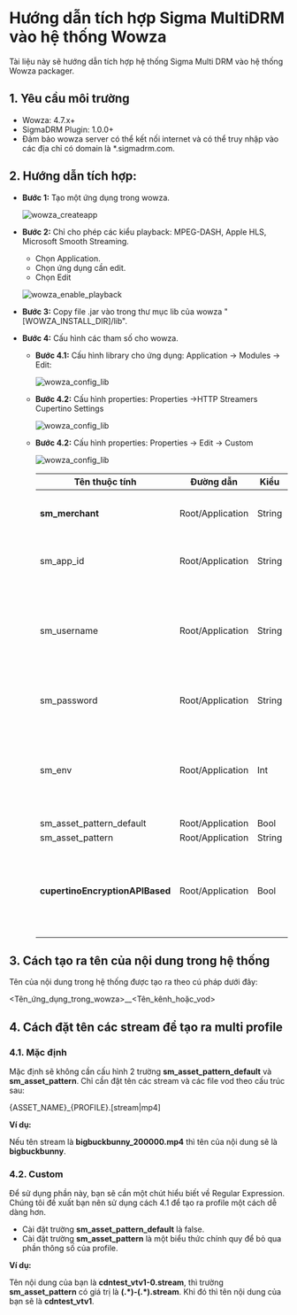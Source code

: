 # **Hướng dẫn tích hợp Sigma MultiDRM vào hệ thống Wowza**

Tài liệu này sẽ hướng dẫn tích hợp hệ thống Sigma Multi DRM vào hệ thống Wowza packager.

## **1. Yêu cầu môi trường**

- Wowza: 4.7.x+
- SigmaDRM Plugin: 1.0.0+
- Đảm bảo wowza server có thể kết nối internet và có thể truy nhập vào các địa chỉ có domain là *.sigmadrm.com.

## **2. Hướng dẫn tích hợp:**

- **Bước 1:** Tạo một ứng dụng trong wowza. 

  ![wowza_createapp](https://dashboard.sigmadrm.com/assets/wowza_createapp.png)
  

- **Bước 2:** Chỉ cho phép các kiểu playback: MPEG-DASH, Apple HLS, Microsoft Smooth Streaming.

  - Chọn Application.
  - Chọn ứng dụng cần edit.
  - Chọn Edit
  
  ![wowza_enable_playback](https://dashboard.sigmadrm.com/assets/wowza_enable_playback.png)
  

- **Bước 3:** Copy file .jar vào trong thư mục lib của wowza "[WOWZA_INSTALL_DIR]/lib".

- **Bước 4:** Cấu hình các tham số cho wowza.

  - **Bước 4.1:** Cấu hình library cho ứng dụng: Application -> Modules -> Edit:

    ![wowza_config_lib](https://dashboard.sigmadrm.com/assets/wowza_config_lib.png)

  - **Bước 4.2:** Cấu hình properties: Properties ->HTTP Streamers Cupertino Settings

    ![wowza_config_lib](https://dashboard.sigmadrm.com/assets/wowza_hls_version.png)

  - **Bước 4.2:** Cấu hình properties: Properties -> Edit -> Custom
  
    ![wowza_config_lib](https://dashboard.sigmadrm.com/assets/wowza_config_custom_property.png)
  
  
    | Tên thuộc tính                  | Đường dẫn        | Kiểu   | Mô tả                                                 |
    | ------------------------------- | ---------------- | ------ | ----------------------------------------------------- |
    | **sm_merchant**                 | Root/Application | String | Merchant id của khách hàng                            |
    | sm_app_id                       | Root/Application | String | App id của khách hàng                                 |
    | sm_username                     | Root/Application | String | Tài khoản đăng nhập vào hệ thống của khách hàng       |
    | sm_password                     | Root/Application | String | Mật khẩu đăng nhập của tài khoản                      |
    | sm_env                          | Root/Application | Int    | Môi trường phát triển: Dùng thử: 1, Dùng thật: 2      |
    | sm_asset_pattern_default        | Root/Application | Bool   | Optional    | Sử dụng pattern mặc định để tạo ra tên nội dung. Mặc định là true |
    | sm_asset_pattern                | Root/Application | String | Optional    | Pattern để sinh ra tên nội dung. Lấy group thứ nhất để làm tên nội dung. Trường này sẽ bị bỏ qua nếu sm_asset_pattern_default là true. |
    | **cupertinoEncryptionAPIBased** | Root/Application | Bool   | Cho phép mã hóa fairplay. Cái đặt giá trị này là true |
  
    

## 3. Cách tạo ra tên của nội dung trong hệ thống

Tên của nội dung trong hệ thống được tạo ra theo cú pháp dưới đây:

<Tên_ứng_dụng_trong_wowza>__<Tên_kênh_hoặc_vod>
## 4. Cách đặt tên các stream để tạo ra multi profile

### 4.1. Mặc định

Mặc định sẽ không cần cấu hình 2 trường **sm_asset_pattern_default** và **sm_asset_pattern**. Chỉ cần đặt tên các stream và các file vod theo cấu trúc sau:

{ASSET_NAME}_{PROFILE}.[stream|mp4]

**Ví dụ:**

Nếu tên stream là **bigbuckbunny_200000.mp4** thì tên của nội dung sẽ là **bigbuckbunny**.

### **4.2. Custom**

Để sử dụng phần này, bạn sẽ cần một chút hiểu biết về Regular Expression. Chúng tôi đề xuất bạn nên sử dụng cách 4.1 để tạo ra profile một cách dễ dàng hơn.

- Cài đặt trường **sm_asset_pattern_default** là false.
- Cài đặt trường **sm_asset_pattern** là một biểu thức chính quy để bỏ qua phần thông số của profile.

**Ví dụ:**

Tên nội dung của bạn là **cdntest_vtv1-0.stream**, thì trường **sm_asset_pattern** có giá trị là **(.\*)-(.\*).stream**. Khi đó thì tên nội dung của bạn sẽ là **cdntest_vtv1**.
